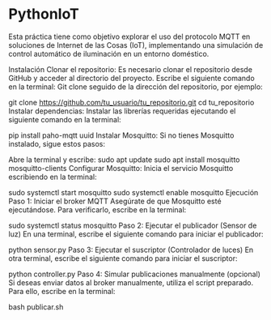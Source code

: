 # PythonIoT
Esta práctica tiene como objetivo explorar el uso del protocolo MQTT en soluciones de Internet de las Cosas (IoT), implementando una simulación de control automático de iluminación en un entorno doméstico.

Instalación
Clonar el repositorio:
Es necesario clonar el repositorio desde GitHub y acceder al directorio del proyecto.
Escribe el siguiente comando en la terminal:
Git clone seguido de la dirección del repositorio, por ejemplo:

git clone https://github.com/tu_usuario/tu_repositorio.git
cd tu_repositorio
Instalar dependencias:
Instalar las librerías requeridas ejecutando el siguiente comando en la terminal:

pip install paho-mqtt uuid
Instalar Mosquitto:
Si no tienes Mosquitto instalado, sigue estos pasos:

Abre la terminal y escribe:
sudo apt update
sudo apt install mosquitto mosquitto-clients
Configurar Mosquitto:
Inicia el servicio Mosquitto escribiendo en la terminal:

sudo systemctl start mosquitto
sudo systemctl enable mosquitto
Ejecución
Paso 1: Iniciar el broker MQTT
Asegúrate de que Mosquitto esté ejecutándose. Para verificarlo, escribe en la terminal:

sudo systemctl status mosquitto
Paso 2: Ejecutar el publicador (Sensor de luz)
En una terminal, escribe el siguiente comando para iniciar el publicador:

python sensor.py
Paso 3: Ejecutar el suscriptor (Controlador de luces)
En otra terminal, escribe el siguiente comando para iniciar el suscriptor:

python controller.py
Paso 4: Simular publicaciones manualmente (opcional)
Si deseas enviar datos al broker manualmente, utiliza el script preparado. Para ello, escribe en la terminal:

bash publicar.sh
